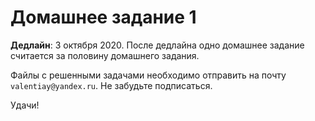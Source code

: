 # Домашнее задание 1

**Дедлайн**: 3 октября 2020. После дедлайна одно домашнее задание считается за половину домашнего задания.

Файлы с решенными задачами необходимо отправить на почту `valentiay@yandex.ru`. Не забудьте подписаться.

Удачи!